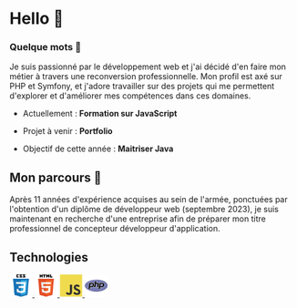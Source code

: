<h1>Hello 👋</h1> 

<h3>Quelque mots 🙂</h3> 

<p align="left">Je suis passionné par le développement web et j'ai décidé d'en faire mon métier à travers une reconversion professionnelle. Mon profil est axé sur PHP et Symfony, et j'adore travailler sur des projets qui me permettent d'explorer et d'améliorer mes compétences dans ces domaines.</p>

- Actuellement : **Formation sur JavaScript**

- Projet à venir : **Portfolio**

- Objectif de cette année : **Maitriser Java**

## Mon parcours 🚀
<p align="left">Après 11 années d'expérience acquises au sein de l'armée, ponctuées par l'obtention d'un diplôme de développeur web (septembre 2023), je suis maintenant en recherche d'une entreprise afin de préparer mon titre professionnel de concepteur développeur d'application.</p>

## Technologies 
<p align="left"> <a href="https://www.w3schools.com/css/" target="_blank" rel="noreferrer"> <img src="https://raw.githubusercontent.com/devicons/devicon/master/icons/css3/css3-original-wordmark.svg" alt="css3" width="40" height="40"/> </a> <a href="https://www.w3.org/html/" target="_blank" rel="noreferrer"> <img src="https://raw.githubusercontent.com/devicons/devicon/master/icons/html5/html5-original-wordmark.svg" alt="html5" width="40" height="40"/> </a> <a href="https://developer.mozilla.org/en-US/docs/Web/JavaScript" target="_blank" rel="noreferrer"> <img src="https://raw.githubusercontent.com/devicons/devicon/master/icons/javascript/javascript-original.svg" alt="javascript" width="40" height="40"/> </a> <a href="https://www.php.net" target="_blank" rel="noreferrer"> <img src="https://raw.githubusercontent.com/devicons/devicon/master/icons/php/php-original.svg" alt="php" width="40" height="40"/> </a> </p>
